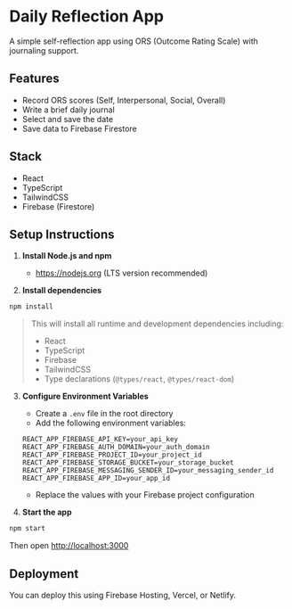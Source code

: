 # Daily Reflection App

A simple self-reflection app using ORS (Outcome Rating Scale) with journaling support.

## Features
- Record ORS scores (Self, Interpersonal, Social, Overall)
- Write a brief daily journal
- Select and save the date
- Save data to Firebase Firestore

## Stack
- React
- TypeScript
- TailwindCSS
- Firebase (Firestore)

## Setup Instructions

1. **Install Node.js and npm**
   - https://nodejs.org (LTS version recommended)

2. **Install dependencies**
```bash
npm install
```

> This will install all runtime and development dependencies including:
> - React
> - TypeScript
> - Firebase
> - TailwindCSS
> - Type declarations (`@types/react`, `@types/react-dom`)

3. **Configure Environment Variables**
   - Create a `.env` file in the root directory
   - Add the following environment variables:
   ```
   REACT_APP_FIREBASE_API_KEY=your_api_key
   REACT_APP_FIREBASE_AUTH_DOMAIN=your_auth_domain
   REACT_APP_FIREBASE_PROJECT_ID=your_project_id
   REACT_APP_FIREBASE_STORAGE_BUCKET=your_storage_bucket
   REACT_APP_FIREBASE_MESSAGING_SENDER_ID=your_messaging_sender_id
   REACT_APP_FIREBASE_APP_ID=your_app_id
   ```
   - Replace the values with your Firebase project configuration

4. **Start the app**
```bash
npm start
```

Then open [http://localhost:3000](http://localhost:3000)

## Deployment
You can deploy this using Firebase Hosting, Vercel, or Netlify.

